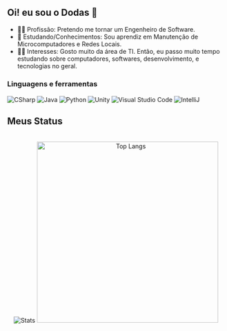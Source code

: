 ## Oi! eu sou o Dodas 👋
- 👨‍🎓 Profissão: Pretendo me tornar um Engenheiro de Software.
- 📝 Estudando/Conhecimentos: Sou aprendiz em Manutenção de Microcomputadores e Redes Locais.
- 💁‍♂️ Interesses: Gosto muito da área de TI. Então, eu passo muito tempo estudando sobre computadores, softwares, desenvolvimento, e tecnologias no geral.

<h3>Linguagens e ferramentas</h3>
<div>
<img align="center" alt="CSharp" src="https://img.shields.io/badge/C%23-239120?style=for-the-badge&logo=c-sharp&logoColor=white"/>
<img align="center" alt="Java" src="https://img.shields.io/badge/Java-ED8B00?style=for-the-badge&logo=openjdk&logoColor=white"/>
<img align="center" alt="Python" src="https://img.shields.io/badge/Python-3776AB?style=for-the-badge&logo=python&logoColor=white"/>
<img align="center" alt="Unity" src="https://img.shields.io/badge/Unity-100000?style=for-the-badge&logo=unity&logoColor=white"/>
<img align="center" alt="Visual Studio Code" src="https://img.shields.io/badge/Visual_Studio_Code-0078D4?style=for-the-badge&logo=visual%20studio%20code&logoColor=white"/>
<img align="center" alt="IntelliJ" src="https://img.shields.io/badge/IntelliJ_IDEA-000000.svg?style=for-the-badge&logo=intellij-idea&logoColor=white"/>
</div>

<h2 align="left">Meus Status</h2>
<div align="center"><br/>
<img alt="Stats" src="https://github-readme-stats.vercel.app/api?username=PedRo-HenRique-14&show_icons=true&theme=dark"/>
<img alt="Top Langs" src="https://github-readme-stats.vercel.app/api/top-langs/?username=PedRo-HenRique-14&hide_progress=false&layout=compact&theme=dark" width=420px hegth=200/>
</div>
